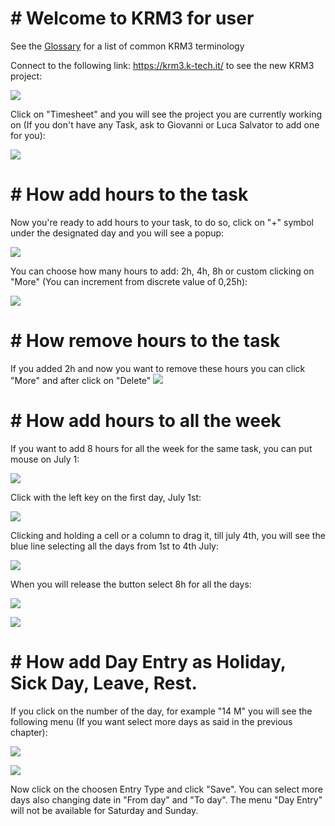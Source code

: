 # # Welcome to KRM3 for user

See the [Glossary](./glossary/index.md) for a list of common KRM3 terminology

Connect to the following link: https://krm3.k-tech.it/ to see the new KRM3 project:

![](assets/2025-07-08-12-21-33-image.png)

Click on "Timesheet" and you will see the project you are currently working on (If you don't have any Task, ask to Giovanni or Luca Salvator to add one for you):

![](assets/2025-07-08-12-23-21-image.png)



# # How add hours to the task

Now you're ready to add hours to your task, to do so, click on "+" symbol under the designated day and you will see a popup:

![](assets/2025-07-08-13-42-57-image.png)

You can choose how many hours to add: 2h, 4h, 8h or custom clicking on "More" (You can increment from discrete value of 0,25h):

![](assets/2025-07-08-13-53-48-image.png)



# # How remove hours to the task

If you added 2h and now you want to remove these hours you can click "More" and after click on "Delete"
![](assets/2025-07-08-13-52-39-image.png)



# # How add hours to all the week

If you want to add 8 hours for all the week for the same task, you can put mouse on July 1:

![](assets/2025-07-08-14-50-19-image.png)

Click with the left key on the first day, July 1st:

![](assets/2025-07-08-14-53-28-image.png)

Clicking and holding a cell or a column to drag it, till july 4th, you will see the blue line selecting all the days from 1st to 4th July:

![](assets/2025-07-08-14-58-27-image.png)

When you will release the button select 8h for all the days:

![](assets/2025-07-08-14-56-55-image.png)

![](assets/2025-07-08-15-01-08-image.png)



# # How add Day Entry as Holiday, Sick Day, Leave, Rest.

If you click on the number of the day, for example "14 M" you will see the following menu (If you want select more days as said in the previous chapter):

![](assets/2025-07-08-16-51-32-image.png)

![](assets/2025-07-08-17-00-24-image.png)

Now click on the choosen Entry Type and click "Save". You can select more days also changing date in "From day" and "To day". The menu "Day Entry" will not be available for Saturday and Sunday.
